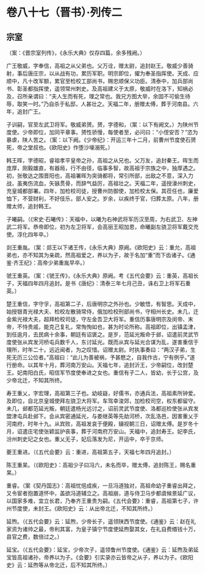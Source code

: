 # 卷八十七（晋书）·列传二

## 宗室

（案：《晋宗室列传》，《永乐大典》仅存四篇，余多残阙。）

广王敬威，字奉信，高祖之从父弟也。父万诠，赠太尉，追封赵王。敬威少善骑射，事后唐庄宗，以从战有功，累历军职。明宗即位，擢为奉圣指挥使。天成、应顺中，凡十改军额，累官至检校工部尚书，赐忠顺保义功臣。清泰中，加兵部尚书、彰圣都指挥使，遥领常州刺史。及高祖建义于太原，敬威时在洛下，知祸必及，召所亲谓曰：“夫人生而有死，理之常也。我兄方图大举，余固不可偷生待辱，取笑一时。”乃自杀于私邸，人甚壮之。天福二年，册赠太傅，葬于河南县。六年，追封广王。

子训嗣，官至左武卫将军。敬威弟赟。赟，字德和，（案：以下有阙文。）为陕州节度使。少帝即位，加同平章事。赟性骄慢，每使者至，必问曰：“小侄安否？”恣为暴虐，陕人苦之。（案：以下阙。《少帝纪》：开运三年十二月，前曹州节度使石赟死，帝之堂叔也。《欧阳史》作堕沙壕溺死。）

韩王晖，字德昭，睿祖孝平皇帝之孙，高祖之从兄也。父万友，追封秦王。晖生而庞厚，刚毅雄直，有器局，行不由径，临事多智，故高祖于宗族之中，独厚遇之。初，张敬达之围晋阳也，高祖署晖为突骑都将，常引所部，出敌之不意，深入力战，虽夷伤流血，矢镞贯骨，而辞气益厉，高祖壮之。天福二年，遥授濠州刺史，充皇城都部署。四年，加检校司徒，授曹州防御使，加检校太保。其莅任也，廉爱恤下，不营财利，不好伎乐，部人安之。岁余，以疾终于官，归葬太原。八年，册赠太师，追封韩王。

子曦嗣。（《宋史·石曦传》：天福中，以曦为右神武将军历汉至周，为右武卫、左神武二将军。恭帝即位，初为左卫将军，会高丽王昭加恩，命曦副左骁卫将军戴交充使。淳化四年卒。）

剡王重胤。（案：郯王以下诸王传，《永乐大典》原阙。《欧阳史》云：重允，高祖弟也，亦不知其为亲疏，然高祖爱之，养以为子，故于名加“重”而下齿诸子。《通鉴·齐王纪》：高帝少弟重胤早卒。）

虢王重英。（案：《虢王传》，《永乐大典》原阙。考《五代会要》云：重英，高祖长子，天福四年四月追封。是书《唐纪》：清泰三年七月己丑，诛右卫上将军石重英。）

楚王重信，字守孚，高祖第二子，后唐明宗之外孙也。少敏悟，有智思。天成中，始授银青光禄大夫、检校左散骑常侍，俄加检校刑部尚书，守相州长史。未几，迁金紫光禄大夫，超拜检校司徒，守左金吾卫大将军。重信历事唐明宗及闵帝、末帝，不恃贵戚，能克己复礼，常恂恂如也，甚为时论所称。高祖即位，出镇孟津，到任逾月，去民病十余事，朝廷有诏褒之。是岁，范延光叛命于邺，诏遣前灵武节度使张从宾发河桥屯兵数千人，东讨延光。既而从宾与延光合谋为乱，遂害重信于理所，时年二十。远近闻者，为之叹惜。诏赠太尉。时执事奏曰：“两汉子弟，生死无历三公位者。”高祖曰：“此儿为善被祸，予甚愍之，自我作古，宁有例乎。”遂行册命。以其年十月，葬河南万安山。天福七年，追封沂王，少帝嗣位，改封楚王。妃南阳白氏，昭信军节度使奉进之女也。重信有子二人，皆幼，长于公宫，及少帝北迁，不知其所终。

寿王重乂，字宏理，高祖第三子也。幼岐嶷，好儒书，亦通兵法，高祖素所钟爱。及即位，自北京皇城使拜左骁卫大将军。车驾幸浚郊，加检校司空，权东都留守。未几，邺都范延光叛，朝廷遣杨光远讨之，诏前灵武节度使、洛都巡检使张从宾发盟津屯兵赴邺下。会从宾密通延光，与娄继英等先劫河桥，次乱洛邑，因害重乂于河南府，时年十九。从宾败，高祖发哀于便殿，辍视朝三日，诏赠太傅。是岁冬十月，诏遣庄宅使张颖监护丧事，葬于河南府万安山。天福中，追封寿王。妃李氏，汾州刺史玘之女也。重乂无子，妃后落发为尼，开运中，卒于京师。

夔王重进。（《五代会要》云：重进，高祖第五子，天福七年四月追封。）

陈王重杲。（《欧阳史》：高祖少子曰冯六，未名而卒，赠太傅，追封陈王，赐名重杲。）

重睿。（案《契丹国志》：高祖忧悒成疾，一旦冯道独对，高祖命幼子重睿出拜之，又令宦者抱置道怀中，盖欲冯道辅立之。高祖崩，道与侍卫马步都虞候景延广议，以国家多难，宜立长君，乃奉齐王重贵为嗣。《五代会要》：重睿，高祖第七子，许州节度使，未封王。《欧阳史》云：从出帝北迁，不知其所终。）

延煦。（《五代会要》云：延煦，少帝长子，遥领陕西节度使。《通鉴》云：赵在礼家资为诸帅之最，帝利其富，为皇子镇宁节度使延煦娶其女，在礼自费缗钱十万，县官之费，数倍过之。）

延宝。（《五代会要》：延宝，少帝次子，遥领鲁州节度使。《通鉴》云：延煦及弟延宝皆高祖诸孙，帝养以为子。《会要》引实录亦云皆帝之从子，养以为子。《欧阳史》云：延煦等从帝北迁，后不知其所终。）
